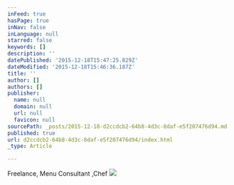 ```yaml
---
inFeed: true
hasPage: true
inNav: false
inLanguage: null
starred: false
keywords: []
description: ''
datePublished: '2015-12-18T15:47:25.829Z'
dateModified: '2015-12-18T15:46:36.187Z'
title: ''
author: []
authors: []
publisher:
  name: null
  domain: null
  url: null
  favicon: null
sourcePath: _posts/2015-12-18-d2ccdcb2-64b8-4d3c-8daf-e5f207476d94.md
published: true
url: d2ccdcb2-64b8-4d3c-8daf-e5f207476d94/index.html
_type: Article

---
```

Freelance, Menu Consultant ,Chef
![](https://the-grid-user-content.s3-us-west-2.amazonaws.com/ad421e09-f8a5-4a2c-ab80-f844a8817d48.jpg)